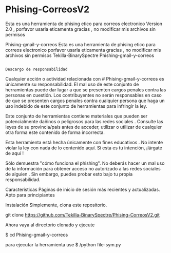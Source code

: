 # Phising-CorreosV2
Esta es una herramienta de phising etico para correos electronico Version 2.0 , porfavor usarla eticamenta gracias , no modificar mis archivos sin permisos

Phising-gmail-y-correos
Esta es una herramienta de phising etico para correos electronico porfavor usarla eticamenta gracias , no modificar mis archivos sin permisos Tekilla-BinarySpectre Phishing-gmail-y-correos

                                                                      Descargo de responsabilidad
Cualquier acción o actividad relacionada con # Phising-gmail-y-correos es únicamente su responsabilidad. El mal uso de este conjunto de herramientas puede dar lugar a que se presenten cargos penales contra las personas en cuestión. Los contribuyentes no serán responsables en caso de que se presenten cargos penales contra cualquier persona que haga un uso indebido de este conjunto de herramientas para infringir la ley.

Este conjunto de herramientas contiene materiales que pueden ser potencialmente dañinos o peligrosos para las redes sociales . Consulte las leyes de su provincia/país antes de acceder, utilizar o utilizar de cualquier otra forma este contenido de forma incorrecta.

Esta herramienta está hecha únicamente con fines educativos . No intente violar la ley con nada de lo contenido aquí. Si esta es tu intención, ¡lárgate de aquí !

Sólo demuestra "cómo funciona el phishing". No deberás hacer un mal uso de la información para obtener acceso no autorizado a las redes sociales de alguien . Sin embargo, puedes probar esto bajo tu propia responsabilidad.

Características Páginas de inicio de sesión más recientes y actualizadas. Apto para principiantes

Instalación Simplemente, clona este repositorio.

git clone https://github.com/Tekilla-BinarySpectre/Phising-CorreosV2.git

Ahora vaya al directorio clonado y ejecute

$ cd Phising-gmail-y-correos

para ejecutar la herramienta use
$ /python file-sym.py
